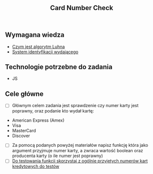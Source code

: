 <h2 align="center">Card Number Check</h2>

<br>

## Wymagana wiedza

- [Czym jest algorytm Luhna](http://infokarty.blogspot.com/?view=classic)
- [System identyfikacji wydającego](https://en.wikipedia.org/wiki/Payment_card_number)

## Technologie potrzebne do zadania

- JS

## Cele główne

- [ ] Głównym celem zadania jest sprawdzenie czy numer karty jest poprawny, oraz podanie kto wydał kartę:

* American Express (Amex)
* Visa
* MasterCard
* Discover

- [ ] Za pomocą podanych powyżej materiałów napisz funkcję która jako argument przyjmuje numer karty, a zwraca wartość boolean oraz producenta karty (o ile numer jest poprawny)
- [ ] [Do testowania funkcji skorzystaj z ogólnie przyjetych numerów kart kredytowych do testów](https://testerzy.pl/artykuly/numery-kart-kredytowych-do-testow)
